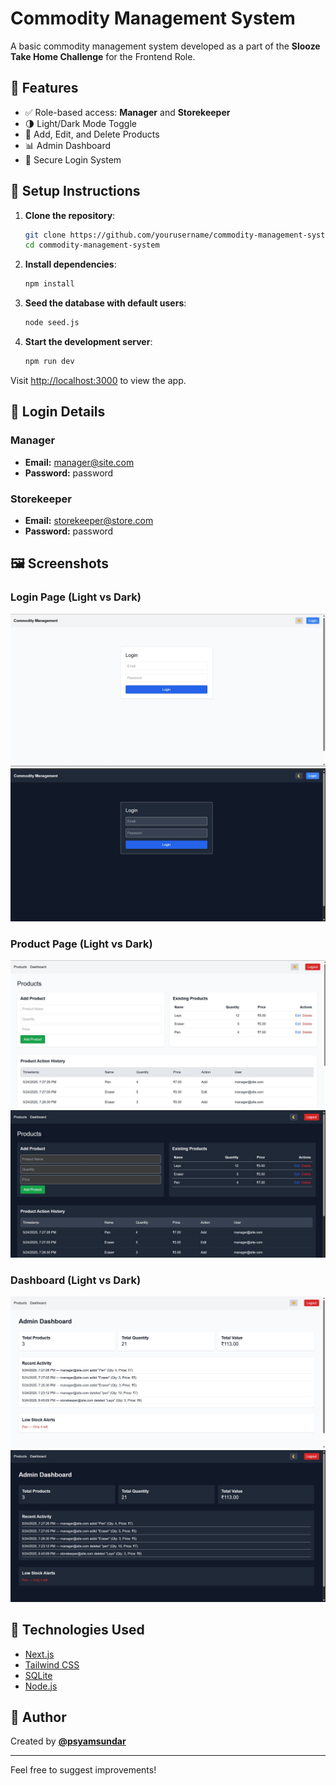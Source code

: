 # Commodity Management System

A basic commodity management system developed as a part of the **Slooze Take Home Challenge** for the Frontend Role.

## 🔧 Features

- ✅ Role-based access: **Manager** and **Storekeeper**
- 🌗 Light/Dark Mode Toggle
- 🛒 Add, Edit, and Delete Products
- 📊 Admin Dashboard
- 🔐 Secure Login System

## 🚀 Setup Instructions

1. **Clone the repository**:
   ```bash
   git clone https://github.com/yourusername/commodity-management-system.git
   cd commodity-management-system
   ```

2. **Install dependencies**:
   ```bash
   npm install
   ```

3. **Seed the database with default users**:
   ```bash
   node seed.js
   ```

4. **Start the development server**:
   ```bash
   npm run dev
   ```

Visit [http://localhost:3000](http://localhost:3000) to view the app.

## 🔑 Login Details

### Manager
- **Email:** manager@site.com
- **Password:** password

### Storekeeper
- **Email:** storekeeper@store.com
- **Password:** password

## 🖼️ Screenshots

### Login Page (Light vs Dark)
![Login Light](screenshots/login-light.jpg)
![Login Dark](screenshots/login-dark.jpg)

### Product Page (Light vs Dark)
![Products Light](screenshots/products-light.jpg)
![Products Dark](screenshots/products-dark.jpg)

### Dashboard (Light vs Dark)
![Dashboard Light](screenshots/dashboard-light.jpg)
![Dashboard Dark](screenshots/dashboard-dark.jpg)

## 📁 Technologies Used

- [Next.js](https://nextjs.org/)
- [Tailwind CSS](https://tailwindcss.com/)
- [SQLite](https://www.sqlite.org/index.html)
- [Node.js](https://nodejs.org/)

## 👤 Author

Created by **[@psyamsundar](https://github.com/psyamsundar)**

---

Feel free to suggest improvements!